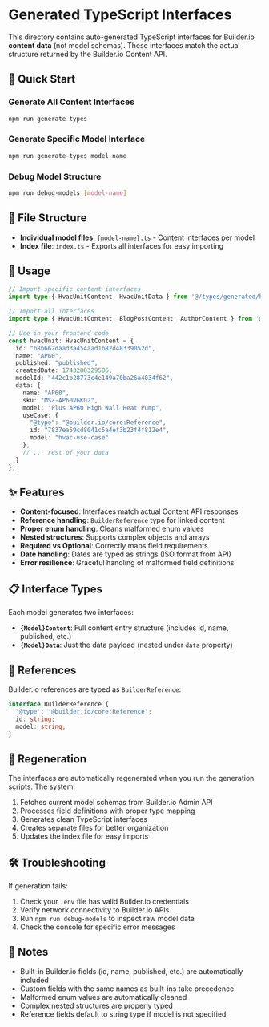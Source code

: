 # Generated TypeScript Interfaces

This directory contains auto-generated TypeScript interfaces for Builder.io **content data** (not model schemas). These interfaces match the actual structure returned by the Builder.io Content API.

## 🚀 Quick Start

### Generate All Content Interfaces
```bash
npm run generate-types
```

### Generate Specific Model Interface
```bash
npm run generate-types model-name
```

### Debug Model Structure
```bash
npm run debug-models [model-name]
```

## 📁 File Structure

- **Individual model files**: `{model-name}.ts` - Content interfaces per model
- **Index file**: `index.ts` - Exports all interfaces for easy importing

## 🔧 Usage

```typescript
// Import specific content interfaces
import type { HvacUnitContent, HvacUnitData } from '@/types/generated/hvac-unit';

// Import all interfaces
import type { HvacUnitContent, BlogPostContent, AuthorContent } from '@/types/generated';

// Use in your frontend code
const hvacUnit: HvacUnitContent = {
  id: "b8b662daad3a454aad1b82d48339052d",
  name: "AP60",
  published: "published",
  createdDate: 1743288329586,
  modelId: "442c1b28773c4e149a70ba26a4834f62",
  data: {
    name: "AP60",
    sku: "MSZ-AP60VGKD2",
    model: "Plus AP60 High Wall Heat Pump",
    useCase: {
      "@type": "@builder.io/core:Reference",
      id: "7837ea59cd8041c5a4ef3b23f4f812e4",
      model: "hvac-use-case"
    },
    // ... rest of your data
  }
};
```

## ✨ Features

- **Content-focused**: Interfaces match actual Content API responses
- **Reference handling**: `BuilderReference` type for linked content
- **Proper enum handling**: Cleans malformed enum values
- **Nested structures**: Supports complex objects and arrays
- **Required vs Optional**: Correctly maps field requirements
- **Date handling**: Dates are typed as strings (ISO format from API)
- **Error resilience**: Graceful handling of malformed field definitions

## 📋 Interface Types

Each model generates two interfaces:

- **`{Model}Content`**: Full content entry structure (includes id, name, published, etc.)
- **`{Model}Data`**: Just the data payload (nested under `data` property)

## 🔗 References

Builder.io references are typed as `BuilderReference`:

```typescript
interface BuilderReference {
  '@type': '@builder.io/core:Reference';
  id: string;
  model: string;
}
```

## 🔄 Regeneration

The interfaces are automatically regenerated when you run the generation scripts. The system:

1. Fetches current model schemas from Builder.io Admin API
2. Processes field definitions with proper type mapping
3. Generates clean TypeScript interfaces
4. Creates separate files for better organization
5. Updates the index file for easy imports

## 🛠️ Troubleshooting

If generation fails:

1. Check your `.env` file has valid Builder.io credentials
2. Verify network connectivity to Builder.io APIs
3. Run `npm run debug-models` to inspect raw model data
4. Check the console for specific error messages

## 📝 Notes

- Built-in Builder.io fields (id, name, published, etc.) are automatically included
- Custom fields with the same names as built-ins take precedence
- Malformed enum values are automatically cleaned
- Complex nested structures are properly typed
- Reference fields default to string type if model is not specified
